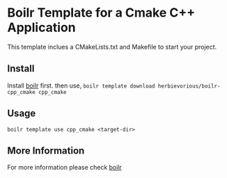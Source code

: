 # Boilr Template for a Cmake C++ Application
This template inclues a CMakeLists.txt and Makefile to start your project.

## Install
Install [boilr](https://github.com/tmrts/boilr) first. then use,
`boilr template download herbievorious/boilr-cpp_cmake cpp_cmake`

## Usage
`boilr template use cpp_cmake <target-dir>`

## More Information
For more information please check [boilr](https://github.com/tmrts/boilr)